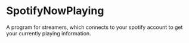 # SpotifyNowPlaying
A program for streamers, which connects to your spotify account to get your currently playing information.

